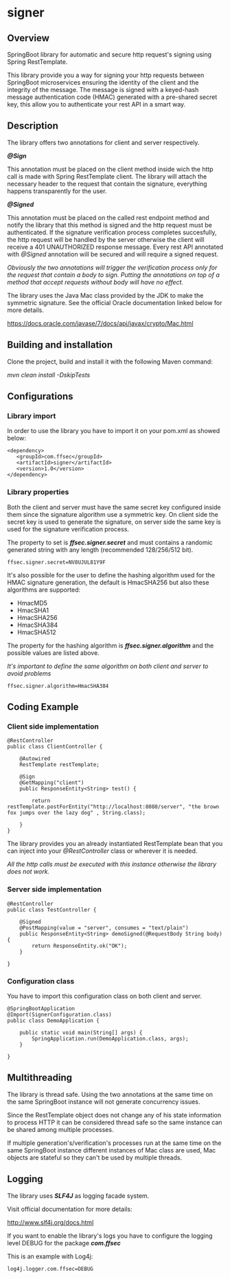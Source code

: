 # signer

## Overview

SpringBoot library for automatic and secure http request's signing using Spring RestTemplate.

This library provide you a way for signing your http requests between SpringBoot microservices ensuring the identity of the client and the integrity of the message.
The message is signed with a keyed-hash message authentication code (HMAC) generated with a pre-shared secret key, this allow you to authenticate your rest API in a smart way.

## Description

The library offers two annotations for client and server respectively.

***@Sign***

This annotation must be placed on the client method inside wich the http call is made with Spring RestTemplate client.
The library will attach the necessary header to the request that contain the signature, everything happens transparently for the user.

***@Signed***

This annotation must be placed on the called rest endpoint method and notify the library that this method is signed and the http request must be authenticated.
If the signature verification process completes succesfully, the http request will be handled by the server otherwise the client will receive a 401 UNAUTHORIZED response message.
Every rest API annotated with *@Signed* annotation will be secured and will require a signed request. 

*Obviously the two annotations will trigger the verification process only for the request that contain a body to sign.
Putting the annotations on top of a method that accept requests without body will have no effect.*

The library uses the Java Mac class provided by the JDK to make the symmetric signature.
See the official Oracle documentation linked below for more details.

https://docs.oracle.com/javase/7/docs/api/javax/crypto/Mac.html

## Building and installation

Clone the project, build and install it with the following Maven command:

*mvn clean install -DskipTests*


## Configurations

### Library import

In order to use the library you have to import it on your pom.xml as showed below:

```
<dependency>
   <groupId>com.ffsec</groupId>
   <artifactId>signer</artifactId>
   <version>1.0</version>
</dependency>
```

### Library properties

Both the client and server must have the same secret key configured inside them since the signature algorithm use a symmetric key.
On client side the secret key is used to generate the signature, on server side the same key is used for the signature verification process.

The property to set is ***ffsec.signer.secret*** and must contains a randomic generated string with any length (recommended 128/256/512 bit).

```
ffsec.signer.secret=NV8UJUL81Y9F
```

It's also possible for the user to define the hashing algorithm used for the HMAC signature generation, the default is HmacSHA256 but also these algorithms are supported:

- HmacMD5
- HmacSHA1
- HmacSHA256
- HmacSHA384
- HmacSHA512

The property for the hashing algorithm is ***ffsec.signer.algorithm*** and the possible values are listed above.

*It's important to define the same algorithm on both client and server to avoid problems*

```
ffsec.signer.algorithm=HmacSHA384
```

## Coding Example


### Client side implementation

```
@RestController
public class ClientController {

    @Autowired
    RestTemplate restTemplate;

    @Sign
    @GetMapping("client")
    public ResponseEntity<String> test() {

        return restTemplate.postForEntity("http://localhost:8080/server", "the brown fox jumps over the lazy dog" , String.class);

    }
}
```

The library provides you an already instantiated RestTemplate bean that you can inject into your *@RestController* class or wherever it is needed.

*All the http calls must be executed with this instance otherwise the library does not work.*


### Server side implementation

```
@RestController
public class TestController {

    @Signed
    @PostMapping(value = "server", consumes = "text/plain")
    public ResponseEntity<String> demoSigned(@RequestBody String body) {
        return ResponseEntity.ok("OK");
    }
    
}
```

### Configuration class 

You have to import this configuration class on both client and server.

```
@SpringBootApplication
@Import(SignerConfiguration.class)
public class DemoApplication {

    public static void main(String[] args) {
        SpringApplication.run(DemoApplication.class, args);
    }

}
```

## Multithreading

The library is thread safe.
Using the two annotations at the same time on the same SpringBoot instance will not generate concurrency issues.

Since the RestTemplate object does not change any of his state information to process HTTP it can be considered thread safe so the same instance can be shared among multiple processes.

If multiple generation's/verification's processes run at the same time on the same SpringBoot instance different instances of Mac class are used, Mac objects are stateful so they can't be used by multiple threads.

## Logging

The library uses ***SLF4J*** as logging facade system.

Visit official documentation for more details:

http://www.slf4j.org/docs.html

If you want to enable the library's logs you have to configure the logging level DEBUG for the package ***com.ffsec***

This is an example with Log4j:

```
log4j.logger.com.ffsec=DEBUG
```
